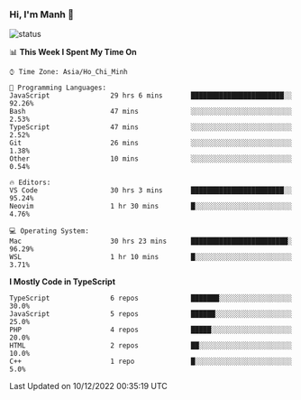 ### Hi, I'm Manh 👋

![status](https://badge.stateful.com/manhhn01/status.svg)

<!--START_SECTION:waka-->
📊 **This Week I Spent My Time On** 

```text
⌚︎ Time Zone: Asia/Ho_Chi_Minh

💬 Programming Languages: 
JavaScript               29 hrs 6 mins       ███████████████████████░░   92.26% 
Bash                     47 mins             ░░░░░░░░░░░░░░░░░░░░░░░░░   2.53% 
TypeScript               47 mins             ░░░░░░░░░░░░░░░░░░░░░░░░░   2.52% 
Git                      26 mins             ░░░░░░░░░░░░░░░░░░░░░░░░░   1.38% 
Other                    10 mins             ░░░░░░░░░░░░░░░░░░░░░░░░░   0.54%

🔥 Editors: 
VS Code                  30 hrs 3 mins       ███████████████████████░░   95.24% 
Neovim                   1 hr 30 mins        █░░░░░░░░░░░░░░░░░░░░░░░░   4.76%

💻 Operating System: 
Mac                      30 hrs 23 mins      ████████████████████████░   96.29% 
WSL                      1 hr 10 mins        █░░░░░░░░░░░░░░░░░░░░░░░░   3.71%

```

**I Mostly Code in TypeScript** 

```text
TypeScript               6 repos             ███████░░░░░░░░░░░░░░░░░░   30.0% 
JavaScript               5 repos             ██████░░░░░░░░░░░░░░░░░░░   25.0% 
PHP                      4 repos             █████░░░░░░░░░░░░░░░░░░░░   20.0% 
HTML                     2 repos             ██░░░░░░░░░░░░░░░░░░░░░░░   10.0% 
C++                      1 repo              █░░░░░░░░░░░░░░░░░░░░░░░░   5.0%

```



 Last Updated on 10/12/2022 00:35:19 UTC
<!--END_SECTION:waka-->
